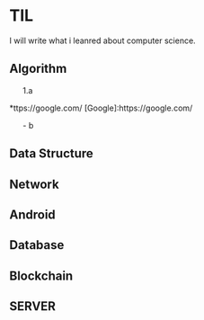 # TIL
I will write what i leanred about computer science.

## Algorithm

<ol>1.a</ol>
*ttps://google.com/
[Google]:https://google.com/
<ul>- b</ul>

## Data Structure

## Network

## Android

## Database

## Blockchain

## SERVER

